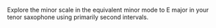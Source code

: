 Explore the minor scale in the equivalent minor mode to E major in your tenor saxophone using primarily second intervals.